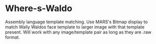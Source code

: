 # Where-s-Waldo
Assembly language template matching.
Use MARS's Bitmap display to match Wally Waldos face template to larger image with that template present.
Will work with any image/template pair as long as they are .raw format.
